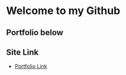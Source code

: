 # Welcome to my Github

## Portfolio below

## Site Link

- [Portfolio Link](https://portfoliosite-0ka1.onrender.com)

